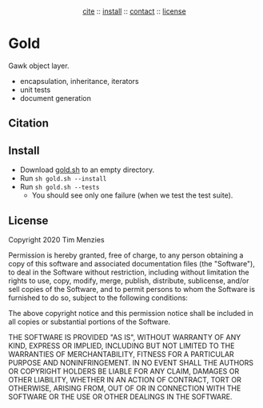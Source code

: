 <p align=center><img 
                     width=15   src="https://image.flaticon.com/icons/svg/25/25621.svg"> <a 
href="#citation">cite</a> :: <a 
href="#install">install</a> :: <a 
href="#contact">contact</a> :: <a 
href="#license">license</a>  <img
width=15   src="https://image.flaticon.com/icons/svg/25/25299.svg"></p>

# Gold

Gawk object layer.

- encapsulation, inheritance, iterators
- unit tests
- document generation

## Citation

## Install

- Download [gold.sh](gold.sh) to an empty directory.
- Run `sh gold.sh --install`
- Run `sh gold.sh --tests` 
  - You should see only one failure (when we test the test suite).

## License

Copyright 2020 Tim Menzies

Permission is hereby granted, free of charge, to any person obtaining
a copy of this software and associated documentation files (the
"Software"), to deal in the Software without restriction, including
without limitation the rights to use, copy, modify, merge, publish,
distribute, sublicense, and/or sell copies of the Software, and to
permit persons to whom the Software is furnished to do so, subject
to the following conditions:

The above copyright notice and this permission notice shall be
included in all copies or substantial portions of the Software.

THE SOFTWARE IS PROVIDED "AS IS", WITHOUT WARRANTY OF ANY KIND,
EXPRESS OR IMPLIED, INCLUDING BUT NOT LIMITED TO THE WARRANTIES OF
MERCHANTABILITY, FITNESS FOR A PARTICULAR PURPOSE AND NONINFRINGEMENT.
IN NO EVENT SHALL THE AUTHORS OR COPYRIGHT HOLDERS BE LIABLE FOR
ANY CLAIM, DAMAGES OR OTHER LIABILITY, WHETHER IN AN ACTION OF
CONTRACT, TORT OR OTHERWISE, ARISING FROM, OUT OF OR IN CONNECTION
WITH THE SOFTWARE OR THE USE OR OTHER DEALINGS IN THE SOFTWARE.
